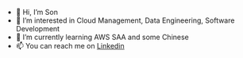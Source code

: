 - 👋 Hi, I’m Son
- 👀 I’m interested in Cloud Management, Data Engineering, Software Development
- 🌱 I’m currently learning AWS SAA and some Chinese
- 📫 You can reach me on [Linkedin](https://www.linkedin.com/in/sontranlam/)

<!---
sontr-n/sontr-n is a ✨ special ✨ repository because its `README.md` (this file) appears on your GitHub profile.
You can click the Preview link to take a look at your changes.
--->
